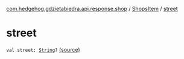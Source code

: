 [com.hedgehog.gdzietabiedra.api.response.shop](../index.md) / [ShopsItem](index.md) / [street](./street.md)

# street

`val street: `[`String`](https://kotlinlang.org/api/latest/jvm/stdlib/kotlin/-string/index.html)`?` [(source)](https://github.com/asvid/GdzieTaBiedra/tree/master/app/src/main/java/com/hedgehog/gdzietabiedra/api/response/shop/ShopsItem.kt#L23)